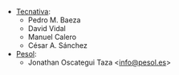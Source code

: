 - [Tecnativa](https://www.tecnativa.com):
  - Pedro M. Baeza
  - David Vidal
  - Manuel Calero
  - César A. Sánchez
- [Pesol](https://www.pesol.es):
  - Jonathan Oscategui Taza \<<info@pesol.es>\>
